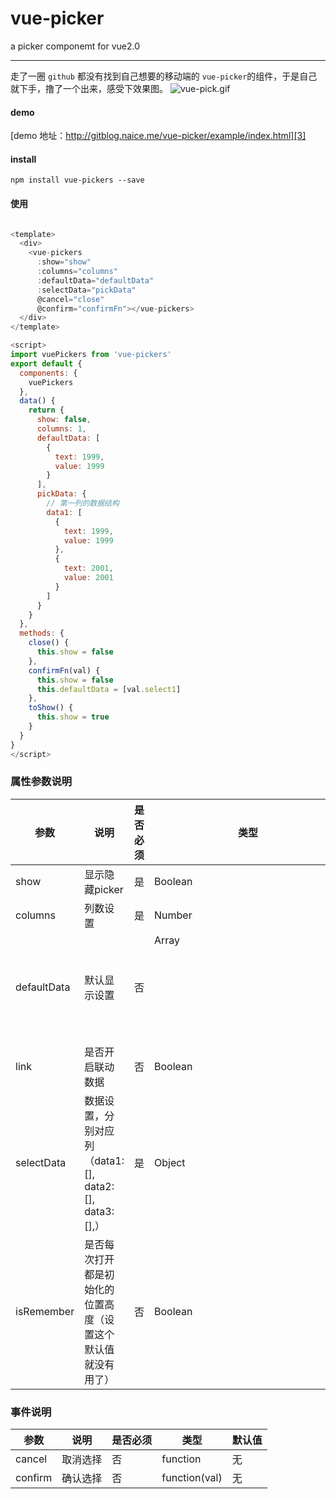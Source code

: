 # vue-picker
a picker componemt for vue2.0

------
走了一圈 `github` 都没有找到自己想要的移动端的 `vue-picker`的组件，于是自己就下手，撸了一个出来，感受下效果图。
![vue-pick.gif][1]


#### demo

[demo 地址：http://gitblog.naice.me/vue-picker/example/index.html][3]


#### install

`npm install vue-pickers --save`


#### 使用

````javascript

<template>
  <div>
    <vue-pickers
      :show="show"
      :columns="columns"
      :defaultData="defaultData"
      :selectData="pickData"
      @cancel="close"
      @confirm="confirmFn"></vue-pickers>
  </div>
</template>

<script>
import vuePickers from 'vue-pickers'
export default {
  components: {
    vuePickers
  },
  data() {
    return {
      show: false,
      columns: 1,
      defaultData: [
        {
          text: 1999,
          value: 1999
        }
      ],
      pickData: {
        // 第一列的数据结构
        data1: [
          {
            text: 1999,
            value: 1999
          },
          {
            text: 2001,
            value: 2001
          }
        ]
      }
    }
  },
  methods: {
    close() {
      this.show = false
    },
    confirmFn(val) {
      this.show = false
      this.defaultData = [val.select1]
    },
    toShow() {
      this.show = true
    }
  }
}
</script>
````

### 属性参数说明

参数 | 说明 | 是否必须 | 类型 |默认值
---- | --- | --- | --- | ---
show | 显示隐藏picker | 是 | Boolean | false
columns | 列数设置  | 是 | Number | 1 
defaultData | 默认显示设置  | 否 | Array<object> | []
link | 是否开启联动数据  | 否 | Boolean | false
selectData | 数据设置，分别对应列（data1: [], data2: [], data3: [],）  | 是 | Object | {}
isRemember | 是否每次打开都是初始化的位置高度（设置这个默认值就没有用了）  | 否 | Boolean | false


### 事件说明

参数 | 说明 | 是否必须 | 类型 |默认值
---- | --- | --- | --- | ---
cancel | 取消选择 | 否 | function | 无
confirm | 确认选择  | 否 | function(val) | 无


[1]: http://img.store.naice.me/vue-picker22.gif
[3]: http://gitblog.naice.me/vue-picker/example/index.html

